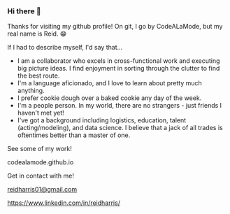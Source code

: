 ### Hi there 👋

Thanks for visiting my github profile!  On git, I go by CodeALaMode, but my real name is Reid.  😁

If I had to describe myself, I'd say that...
- I am a collaborator who excels in cross-functional work and executing big picture ideas. I find enjoyment in sorting through the clutter to find the best route.
- I'm a language aficionado, and I love to learn about pretty much anything.
- I prefer cookie dough over a baked cookie any day of the week.
- I'm a people person.  In my world, there are no strangers - just friends I haven't met yet!
- I've got a background including logistics, education, talent (acting/modeling), and data science.  I believe that a jack of all trades is oftentimes better than a master of one.


See some of my work!

codealamode.github.io



Get in contact with me!

reidharris01@gmail.com

https://www.linkedin.com/in/reidharris/
